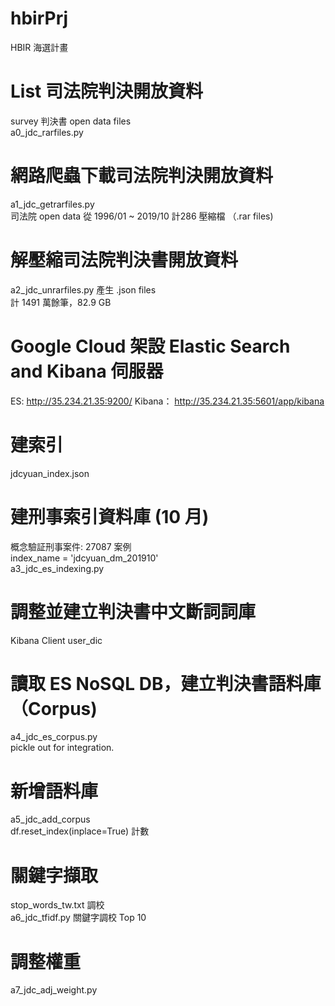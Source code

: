 # hbirPrj
HBIR 海選計畫

# List 司法院判決開放資料
survey 判決書 open data files  
a0_jdc_rarfiles.py

# 網路爬蟲下載司法院判決開放資料 
a1_jdc_getrarfiles.py  
司法院 open data 從 1996/01 ~ 2019/10 計286 壓縮檔 （.rar files)

# 解壓縮司法院判決書開放資料
a2_jdc_unrarfiles.py 產生 .json files  
計 1491 萬餘筆，82.9 GB

# Google Cloud 架設 Elastic Search and Kibana 伺服器
ES: http://35.234.21.35:9200/
Kibana： http://35.234.21.35:5601/app/kibana

# 建索引
jdcyuan_index.json

# 建刑事索引資料庫 (10 月)
概念驗証刑事案件: 27087 案例  
index_name = 'jdcyuan_dm_201910'  
a3_jdc_es_indexing.py

# 調整並建立判決書中文斷詞詞庫
Kibana Client 
user_dic 

# 讀取 ES NoSQL DB，建立判決書語料庫 （Corpus)
a4_jdc_es_corpus.py  
pickle out for integration.

# 新增語料庫
a5_jdc_add_corpus  
df.reset_index(inplace=True) 計數
 
# 關鍵字擷取
stop_words_tw.txt 調校  
a6_jdc_tfidf.py 關鍵字調校 Top 10

# 調整權重
a7_jdc_adj_weight.py

